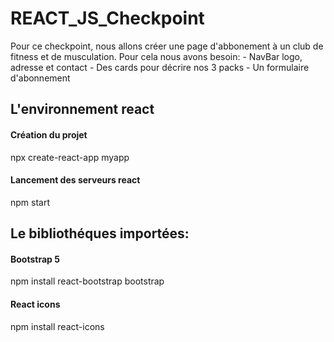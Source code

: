 # REACT_JS_Checkpoint
Pour ce checkpoint, nous allons créer une page d'abbonement à un club de fitness et de musculation.
Pour cela nous avons besoin:
    - NavBar logo, adresse et contact
    - Des cards pour décrire nos 3 packs
    - Un formulaire d'abonnement

## L'environnement react
#### Création du projet
npx create-react-app myapp
#### Lancement des serveurs react
npm start

## Le bibliothéques importées:
#### Bootstrap 5 
npm install react-bootstrap bootstrap
#### React icons
npm install react-icons
